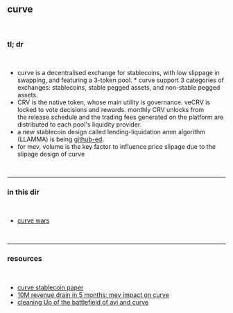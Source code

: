## curve

<br>

### tl; dr

<br>

* curve is a decentralised exchange for stablecoins, with low slippage in swapping, and featuring a 3-token pool. * curve support 3 categories of exchanges: stablecoins, stable pegged assets, and non-stable pegged assets.
* CRV is the native token, whose main utility is governance. veCRV is locked to vote decisions and rewards. monthly CRV unlocks from the release schedule and the trading fees generated on the platform are distributed to each pool's liquidity provider. 
* a new stablecoin design called lending-liquidation amm algorithm (LLAMMA) is being [github-ed](https://github.com/curvefi/curve-stablecoin-js).
* for mev, volume is the key factor to influence price slipage due to the slipage design of curve

<br>

----

### in this dir

<br>

* [curve wars](curve_wars.md)

<br>


---

### resources

<br>

* [curve stablecoin paper](https://github.com/curvefi/curve-stablecoin/blob/master/doc/curve-stablecoin.pdf)
* [10M revenue drain in 5 months: mev impact on curve](https://medium.com/@eigenphi/10m-revenue-drain-in-5-months-mev-impact-on-curve-fd5214a0667)
* [cleaning Up of the battlefield of avi and curve](https://mirror.xyz/0xc19565163aFdEe3783FC970E4Bd0275B11848d34/MVIdkzGOWx70ap0uA9Nuh7GHXtO1jGopEaIeAK2coC8)

